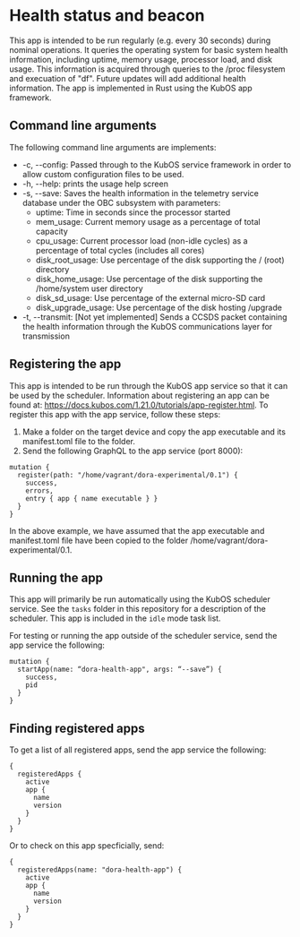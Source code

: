 # Health status and beacon

This app is intended to be run regularly (e.g. every 30 seconds) during nominal operations.  It queries the operating system for basic system health information, including uptime, memory usage, processor load, and disk usage.  This information is acquired through queries to the /proc filesystem and execuation of "df".  Future updates will add additional health information.  The app is implemented in Rust using the KubOS app framework.

## Command line arguments

The following command line arguments are implements:
* -c, --config: Passed through to the KubOS service framework in order to allow custom configuration files to be used.
* -h, --help: prints the usage help screen
* -s, --save: Saves the health information in the telemetry service database under the OBC subsystem with parameters:
  * uptime:  Time in seconds since the processor started
  * mem_usage: Current memory usage as a percentage of total capacity
  * cpu_usage: Current processor load (non-idle cycles) as a percentage of total cycles (includes all cores)
  * disk_root_usage: Use percentage of the disk supporting the / (root) directory
  * disk_home_usage: Use percentage of the disk supporting the /home/system user directory
  * disk_sd_usage: Use percentage of the external micro-SD card
  * disk_upgrade_usage: Use percentage of the disk hosting /upgrade
* -t, --transmit: [Not yet implemented]  Sends a CCSDS packet containing the health information through the KubOS communications layer for transmission

## Registering the app

This app is intended to be run through the KubOS app service so that it can be used by the scheduler.  Information about registering an app can be found at: https://docs.kubos.com/1.21.0/tutorials/app-register.html.  To register this app with the app service, follow these steps:

1. Make a folder on the target device and copy the app executable and its manifest.toml file to the folder.
1. Send the following GraphQL to the app service (port 8000):
```
mutation { 
  register(path: "/home/vagrant/dora-experimental/0.1") { 
    success, 
    errors, 
    entry { app { name executable } } 
  } 
} 
```
In the above example, we have assumed that the app executable and manifest.toml file have been copied to the folder /home/vagrant/dora-experimental/0.1.

## Running the app

This app will primarily be run automatically using the KubOS scheduler service.  See the `tasks` folder in this repository for a description of the scheduler.  This app is included in the `idle` mode task list.

For testing or running the app outside of the scheduler service, send the app service the following:
```
mutation { 
  startApp(name: “dora-health-app", args: “--save”) { 
    success, 
    pid 
  } 
} 
```

## Finding registered apps

To get a list of all registered apps, send the app service the following:
```
{
  registeredApps {
    active
    app {
      name
      version
    }
  }
}
```
Or to check on this app specficially, send:
```
{
  registeredApps(name: "dora-health-app") {
    active
    app {
      name
      version
    }
  }
}
```
